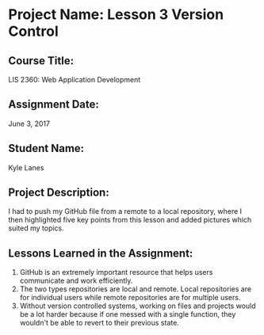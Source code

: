 # Project Name:  Lesson 3 Version Control

## Course Title:
LIS 2360:  Web Application Development

## Assignment Date:  
June 3, 2017

## Student Name:  
Kyle Lanes

## Project Description:
I had to push my GitHub file from a remote to a local repository, where I then highlighted five key points from this lesson and added pictures which suited my topics.

## Lessons Learned in the Assignment:
1. GitHub is an extremely important resource that helps users communicate and work efficiently.
2. The two types repositories are local and remote. Local repositories are for individual users while remote repositories are for multiple users. 
3. Without version controlled systems, working on files and projects would be a lot harder because if one messed with a single function, they wouldn't be able to revert to their previous state.

